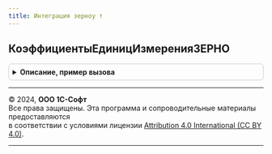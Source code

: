 ```yaml
---
title: Интеграция зерноу т
---
```



## КоэффициентыЕдиницИзмеренияЗЕРНО
<details style="margin: 1em 0; padding: 0.5em; border: 1px solid #ccc; border-radius: 6px;">

<summary style="font-weight: bold; cursor: pointer;">Описание, пример вызова</summary>

```bsl

// Коэффициенты единиц измерения ЗЕРНО.
//
// Параметры:
//  ДанныеСтрокЗЕРНО - Массив Из Структура:
//   * Номенклатура - СправочникСсылка.Номенклатура - обязательное поле
//     - Строки в массиве
//
// Возвращаемое значение:
//  Соответствие Из СправочникСсылка.Номенклатура - ключ ссылка на номенклатуру, значение структура:
//   * КодОшибки - Число  - Код ошибки получения коэффициента:
//        0 - Нет ошибок;
//        1 - Не заполнена единица измерения в справочнике 'ЕдиницыИзмеренияВЕТИС';
//        2 - В справочнике 'Номенклатура' выключена возможность пересчета количества в соответствующую мерную единицу измерения;
//        3 - Не удалось сопоставить единицу хранения справочника 'Номенклатура' с единицей измерения  "Килограмм".
//   * Коэффициент - Число  - Коэффициент пересчета единицы измерения из "Килограмм".
Функция КоэффициентыЕдиницИзмеренияЗЕРНО(ДанныеСтрокЗЕРНО) Экспорт
```

Пример вызова
```bsl
Результат = ИнтеграцияЗЕРНОУТ.КоэффициентыЕдиницИзмеренияЗЕРНО(ДанныеСтрокЗЕРНО) 
```
</details>

---

© 2024, **ООО 1С-Софт**  
Все права защищены. Эта программа и сопроводительные материалы предоставляются  
в соответствии с условиями лицензии [Attribution 4.0 International (CC BY 4.0)](https://creativecommons.org/licenses/by/4.0/legalcode).

---
